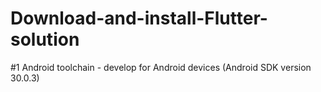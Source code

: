 # Download-and-install-Flutter-solution
#1 Android toolchain - develop for Android devices (Android SDK version 30.0.3)
